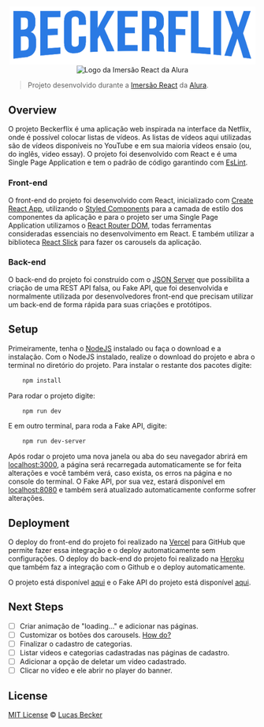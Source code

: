 <div align="center">
    <div>
        <img alt="Logo do projeto Beckerflix" width="500px" src="src/assets/img/Logo.png"/>
    </div>
    <div>
        <img alt="Logo da Imersão React da Alura" src="https://www.alura.com.br/assets/img/imersoes/react/logo-horizontal.1595623271.svg"/>
    </div>
    <p></p>
</div>

> Projeto desenvolvido durante a [Imersão React](https://www.alura.com.br/imersao-react/) da [Alura](https://www.alura.com.br/).

## Overview
O projeto Beckerflix é uma aplicação web inspirada na interface da Netflix, onde é possível colocar listas de vídeos. As listas de vídeos aqui utilizadas são de vídeos disponíveis no YouTube e em sua maioria vídeos ensaio (ou, do inglês, video essay). O projeto foi desenvolvido com React e é uma Single Page Application e tem o padrão de código garantindo com [EsLint](https://eslint.org/).

### Front-end
O front-end do projeto foi desenvolvido com React, inicializado com [Create React App](https://create-react-app.dev/), utilizando o [Styled Components](https://styled-components.com/) para a camada de estilo dos componentes da aplicação e para o projeto ser uma Single Page Application utilizamos o [React Router DOM](https://reactrouter.com/web), todas ferramentas consideradas essenciais no desenvolvimento em React. E também utilizar a biblioteca [React Slick](https://react-slick.neostack.com/) para fazer os carousels da aplicação.

### Back-end
O back-end do projeto foi construído com o [JSON Server](https://github.com/typicode/json-server) que possibilita a criação de uma REST API falsa, ou Fake API, que foi desenvolvida e normalmente utilizada por desenvolvedores front-end que precisam utilizar um back-end de forma rápida para suas criações e protótipos.

## Setup
Primeiramente, tenha o [NodeJS](https://nodejs.org/) instalado ou faça o download e a instalação. Com o NodeJS instalado, realize o download do projeto e abra o terminal no diretório do projeto. Para instalar o restante dos pacotes digite:

```sh
    npm install
```

Para rodar o projeto digite:

```sh
    npm run dev
```

E em outro terminal, para roda a Fake API, digite:

```sh
    npm run dev-server
```

Após rodar o projeto uma nova janela ou aba do seu navegador abrirá em [localhost:3000](http://localhost:3000), a página será recarregada automaticamente se for feita alterações e você também verá, caso exista, os erros na página e no console do terminal. O Fake API, por sua vez, estará disponível em [localhost:8080](http://localhost:3000) e também será atualizado automaticamente conforme sofrer alterações.


## Deployment
O deploy do front-end do projeto foi realizado na [Vercel](https://vercel.com/github) para GitHub que permite fazer essa integração e o deploy automaticamente sem configurações. O deploy do back-end do projeto foi realizado na [Heroku](https://www.heroku.com/) que também faz a integração com o Github e o deploy automaticamente.

O projeto está disponível [aqui](http://beckerflix.vercel.app/) e o Fake API do projeto está disponível [aqui](https://beckerflix.herokuapp.com/categorias).

## Next Steps
- [ ] Criar animação de "loading..." e adicionar nas páginas.
- [ ] Customizar os botões dos carousels. [How do?](carousels)
- [ ] Finalizar o cadastro de categorias.
- [ ] Listar videos e categorias cadastradas nas páginas de cadastro.
- [ ] Adicionar a opção de deletar um video cadastrado.
- [ ] Clicar no vídeo e ele abrir no player do banner.

## License
[MIT License](./LICENSE) © [Lucas Becker](http://lucasbecker.github.io/)